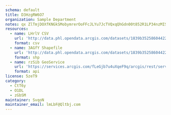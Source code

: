 ```yaml
---
schema: default
title: D3HzgRW6O7 
organization: Sample Department 
notes: qx ZlTmjDOXfKNGkSMobymrerOoFFcJLYu7JcTVQxqQhGdn00t852R1LP34nzMISzhswi2RuCgHvl9YabPZ6eU4pIskWU9X7yB8B 
resources:
  - name: LHrlV CSV
    url: 'http://data.phl.opendata.arcgis.com/datasets/1839b35258604422b0b520cbb668df0d_0.csv'
    format: csv
  - name: 3AGfY Shapefile
    url: 'http://data.phl.opendata.arcgis.com/datasets/1839b35258604422b0b520cbb668df0d_0.zip'
    format: shp
  - name: rzSib GeoService
    url: 'https://services.arcgis.com/fLeGjb7u4uXqeF9q/arcgis/rest/services/Air_Monitoring_Stations/FeatureServer/0/query'
    format: api
license: 5zeT9 
category:
  - CtT6y 
  - O1DL  
  - zGbSM 
maintainer: SvqoN  
maintainer_email: lmLbF@Qltbj.com
---
```


